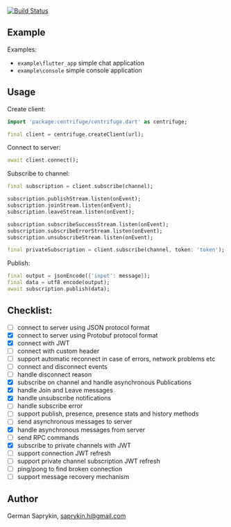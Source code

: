 [![Build Status](https://travis-ci.org/centrifugal/centrifuge-dart.svg?branch=master)](https://travis-ci.org/centrifugal/centrifuge-dart)


## Example

Examples:
* `example\flutter_app` simple chat application
* `example\console` simple console application 

## Usage

Create client:

```dart
import 'package:centrifuge/centrifuge.dart' as centrifuge;

final client = centrifuge.createClient(url);
```
Connect to server:
```dart
await client.connect();
```
Subscribe to channel:
```dart
final subscription = client.subscribe(channel);

subscription.publishStream.listen(onEvent);
subscription.joinStream.listen(onEvent);
subscription.leaveStream.listen(onEvent);

subscription.subscribeSuccessStream.listen(onEvent);
subscription.subscribeErrorStream.listen(onEvent);
subscription.unsubscribeStream.listen(onEvent);

final privateSubscription = client.subscribe(channel, token: 'token');
```
Publish:
```dart
final output = jsonEncode({'input': message});
final data = utf8.encode(output);
await subscription.publish(data);
```


## Checklist:

- [ ] connect to server using JSON protocol format
- [x] connect to server using Protobuf protocol format
- [x] connect with JWT
- [ ] connect with custom header
- [ ] support automatic reconnect in case of errors, network problems etc
- [ ] connect and disconnect events
- [ ] handle disconnect reason
- [x] subscribe on channel and handle asynchronous Publications
- [x] handle Join and Leave messages
- [x] handle unsubscribe notifications
- [ ] handle subscribe error
- [ ] support publish, presence, presence stats and history methods
- [ ] send asynchronous messages to server
- [x] handle asynchronous messages from server
- [ ] send RPC commands
- [x] subscribe to private channels with JWT
- [ ] support connection JWT refresh
- [ ] support private channel subscription JWT refresh
- [ ] ping/pong to find broken connection
- [ ] support message recovery mechanism

## Author

German Saprykin, saprykin.h@gmail.com
